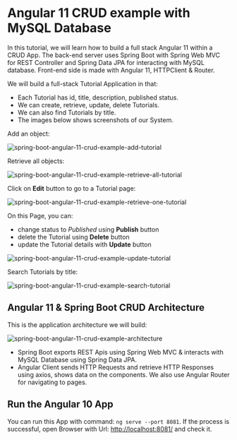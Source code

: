 # Angular 11 CRUD example with MySQL Database

In this tutorial, we will learn how to build a full stack Angular 11 within a CRUD App. The back-end server uses Spring Boot with Spring Web MVC for REST Controller and Spring Data JPA for interacting with MySQL database. Front-end side is made with Angular 11, HTTPClient & Router.

We will build a full-stack Tutorial Application in that:

- Each Tutorial has id, title, description, published status.
- We can create, retrieve, update, delete Tutorials.
- We can also find Tutorials by title.
- The images below shows screenshots of our System.

Add an object:

![spring-boot-angular-11-crud-example-add-tutorial](spring-boot-angular-11-crud-example-add-tutorial.png)

Retrieve all objects:

![spring-boot-angular-11-crud-example-retrieve-all-tutorial](spring-boot-angular-11-crud-example-retrieve-all-tutorial.png)

Click on **Edit** button to go to a Tutorial page:

![spring-boot-angular-11-crud-example-retrieve-one-tutorial](spring-boot-angular-11-crud-example-retrieve-one-tutorial.png)

On this Page, you can:

- change status to *Published* using **Publish** button
- delete the Tutorial using **Delete** button
- update the Tutorial details with **Update** button

![spring-boot-angular-11-crud-example-update-tutorial](spring-boot-angular-11-crud-example-update-tutorial.png)

Search Tutorials by title:

![spring-boot-angular-11-crud-example-search-tutorial](spring-boot-angular-11-crud-example-search-tutorial.png)

## Angular 11 & Spring Boot CRUD Architecture
This is the application architecture we will build:

![spring-boot-angular-11-crud-example-architecture](spring-boot-angular-11-crud-example-architecture.png)

- Spring Boot exports REST Apis using Spring Web MVC & interacts with MySQL Database using Spring Data JPA.
- Angular Client sends HTTP Requests and retrieve HTTP Responses using axios, shows data on the components. We also use Angular Router for navigating to pages.

## Run the Angular 10 App
You can run this App with command: `ng serve --port 8081`.
If the process is successful, open Browser with Url: [http://localhost:8081/](http://localhost:8081/) and check it.
